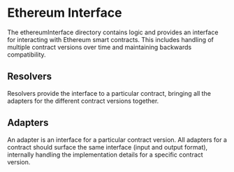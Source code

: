 # Ethereum Interface

The ethereumInterface directory contains logic and provides an interface for interacting with Ethereum smart contracts. This includes handling of multiple contract versions over time and maintaining backwards compatibility.

## Resolvers

Resolvers provide the interface to a particular contract, bringing all the adapters for the different contract versions together.

## Adapters

An adapter is an interface for a particular contract version. All adapters for a contract should surface the same interface (input and output format), internally handling the implementation details for a specific contract version.
